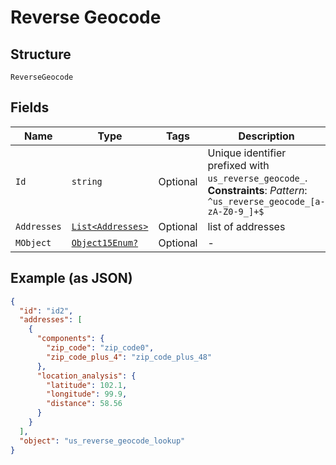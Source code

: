 
# Reverse Geocode

## Structure

`ReverseGeocode`

## Fields

| Name | Type | Tags | Description |
|  --- | --- | --- | --- |
| `Id` | `string` | Optional | Unique identifier prefixed with `us_reverse_geocode_`.<br>**Constraints**: *Pattern*: `^us_reverse_geocode_[a-zA-Z0-9_]+$` |
| `Addresses` | [`List<Addresses>`](../../doc/models/addresses.md) | Optional | list of addresses |
| `MObject` | [`Object15Enum?`](../../doc/models/object-15-enum.md) | Optional | - |

## Example (as JSON)

```json
{
  "id": "id2",
  "addresses": [
    {
      "components": {
        "zip_code": "zip_code0",
        "zip_code_plus_4": "zip_code_plus_48"
      },
      "location_analysis": {
        "latitude": 102.1,
        "longitude": 99.9,
        "distance": 58.56
      }
    }
  ],
  "object": "us_reverse_geocode_lookup"
}
```

